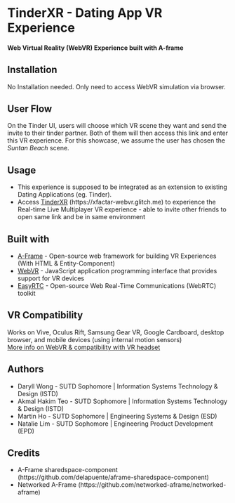 # TinderXR - Dating App VR Experience
#### Web Virtual Reality (WebVR) Experience built with A-frame


## Installation
No Installation needed. Only need to access WebVR simulation via browser.

## User Flow
On the Tinder UI, users will choose which VR scene they want and send the invite to their tinder partner. Both of them will then access this link and enter this VR experience. For this showcase, we assume the user has chosen the *Suntan Beach* scene.

## Usage
-  This experience is supposed to be integrated as an extension to existing Dating Applications (eg. Tinder).
-  Access [TinderXR](https://xfactar-webvr.glitch.me) (https://<i></i>xfactar-webvr.glitch.me) to experience the Real-time Live Multiplayer VR experience - able to invite other friends to open same link and be in same environment

## Built with 
* [A-Frame](https://aframe.io/) - Open-source web framework for building VR Experiences (With HTML & Entity-Component)
* [WebVR](https://webvr.info/) - JavaScript application programming interface that provides support for VR devices
* [EasyRTC](https://easyrtc.com/) - Open-source Web Real-Time Communications (WebRTC) toolkit

## VR Compatibility
Works on Vive, Oculus Rift, Samsung Gear VR, Google Cardboard, desktop browser, and mobile devices (using internal motion sensors) <br/>
[More info on WebVR & compatibility with VR headset](https://webvr.rocks)

## Authors
- Daryll Wong - SUTD Sophomore | Information Systems Technology & Design (ISTD)
- Akmal Hakim Teo - SUTD Sophomore | Information Systems Technology & Design (ISTD)
- Martin Ho - SUTD Sophomore | Engineering Systems & Design (ESD)
- Natalie Lim - SUTD Sophomore | Engineering Product Development (EPD)

## Credits
* A-Frame sharedspace-component 
(https://<i></i>github.com/delapuente/aframe-sharedspace-component)
* Networked A-Frame
(https://<i></i>github.com/networked-aframe/networked-aframe)